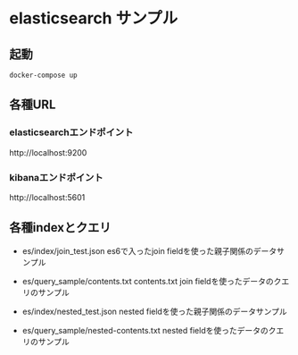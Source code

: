 # elasticsearch サンプル

## 起動

```
docker-compose up
```

## 各種URL

### elasticsearchエンドポイント

http://localhost:9200


### kibanaエンドポイント

http://localhost:5601


## 各種indexとクエリ

- es/index/join_test.json
  es6で入ったjoin fieldを使った親子関係のデータサンプル

- es/query_sample/contents.txt
    contents.txt join fieldを使ったデータのクエリのサンプル

- es/index/nested_test.json
  nested fieldを使った親子関係のデータサンプル

- es/query_sample/nested-contents.txt
    nested fieldを使ったデータのクエリのサンプル
